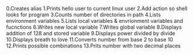 0.Creates alias
1.Prints hello user to current linux user
2.Add action so shell looks for program
3.Counts number of directories in path
4.Lists environment variables
5.Lists local variables & envrionment variables and fucnctions
6.Writes new local variable
7.Writes global variable
8.Displays addition of 128 and stored variable
9.Displays power divided by divide
10.Displays breath to love
11.Converts number from base 2 to base 10
12.Prints possible combinations
13.Prits number with two decimal places

